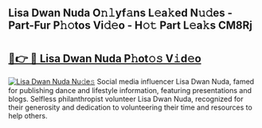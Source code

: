 ## Lisa Dwan Nuda O𝚗𝚕yf𝚊ns L𝚎a𝚔ed N𝚞𝚍es - Part-Fur P𝚑𝚘tos Vi𝚍𝚎o - H𝚘𝚝 Part L𝚎a𝚔s CM8Rj

# <h2><a href="http://kf2d24.oniu.top/?m=Lisa+Dwan+Nuda">🔗👉 🔴 Lisa Dwan Nuda P𝚑ot𝚘𝚜 V𝚒d𝚎o</a></h2>

[![Lisa Dwan Nuda Nu𝚍e𝚜](https://i.imgur.com/0qMVB7G.gif)](http://kf2d24.oniu.top/?m=Lisa+Dwan+Nuda)
Social media influencer Lisa Dwan Nuda, famed for publishing dance and lifestyle information, featuring presentations and blogs. Selfless philanthropist volunteer Lisa Dwan Nuda, recognized for their generosity and dedication to volunteering their time and resources to help others.  
